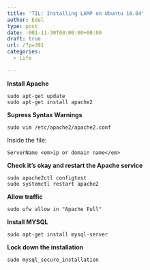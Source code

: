 ```yaml
---
title: 'TIL: Installing LAMP on Ubuntu 16.04'
author: Edel
type: post
date: -001-11-30T00:00:00+00:00
draft: true
url: /?p=391
categories:
  - Life

---
```

**Install Apache**

    sudo apt-get update
    sudo apt-get install apache2

**Supress Syntax Warnings**

    sudo vim /etc/apache2/apache2.conf

Inside the file:

    ServerName <em>ip or domain name</em>

**Check it&#8217;s okay and restart the Apache service**

    sudo apache2ctl configtest
    sudo systemctl restart apache2

**Allow traffic**

    sudo ufw allow in "Apache Full"

**Install MYSQL**

    sudo apt-get install mysql-server

**Lock down the installation**

    sudo mysql_secure_installation